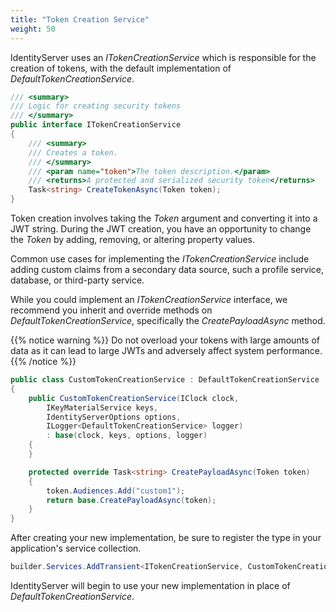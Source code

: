 ```yaml
---
title: "Token Creation Service"
weight: 50
---
```


IdentityServer uses an *ITokenCreationService* which is responsible for the creation
of tokens, with the default implementation of *DefaultTokenCreationService*.

```csharp
/// <summary>
/// Logic for creating security tokens
/// </summary>
public interface ITokenCreationService
{
    /// <summary>
    /// Creates a token.
    /// </summary>
    /// <param name="token">The token description.</param>
    /// <returns>A protected and serialized security token</returns>
    Task<string> CreateTokenAsync(Token token);
}
```

Token creation involves taking the *Token* argument and converting it into
a JWT string. During the JWT creation, you have an opportunity to
change the *Token* by adding, removing, or altering property values.

Common use cases for implementing the *ITokenCreationService* include adding custom claims from a secondary data source, such a profile service, database, or third-party service.

While you could implement an *ITokenCreationService* interface, we recommend you 
inherit and override methods on *DefaultTokenCreationService*, specifically the *CreatePayloadAsync* method.

{{% notice warning %}}
Do not overload your tokens with large amounts of data as it can lead to large JWTs and adversely affect system performance.
{{% /notice %}}

```csharp
public class CustomTokenCreationService : DefaultTokenCreationService
{
    public CustomTokenCreationService(IClock clock, 
        IKeyMaterialService keys,
        IdentityServerOptions options,
        ILogger<DefaultTokenCreationService> logger) 
        : base(clock, keys, options, logger)
    {
    }

    protected override Task<string> CreatePayloadAsync(Token token)
    {
        token.Audiences.Add("custom1");
        return base.CreatePayloadAsync(token);
    }
}
```

After creating your new implementation, be sure to register the type in your application's service collection.

```csharp
builder.Services.AddTransient<ITokenCreationService, CustomTokenCreationService>();
```

IdentityServer will begin to use your new implementation in place of *DefaultTokenCreationService*.